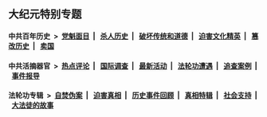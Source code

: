 ## 大纪元特别专题

#### 中共百年历史 &nbsp;>&nbsp; [党魁面目](indexes/nf1176107/README.md?06050430) &nbsp;| &nbsp; [杀人历史](indexes/nf1176106/README.md?06050430) &nbsp;| &nbsp; [破坏传统和道德](indexes/nf1176106/README.md?06050430) &nbsp;| &nbsp; [迫害文化精英](indexes/nf1176111/README.md?06050430) &nbsp;| &nbsp; [篡改历史](indexes/nf1176115/README.md?06050430) &nbsp;| &nbsp; [卖国](indexes/nf1176117/README.md?06050430) 

#### 中共活摘器官 &nbsp;>&nbsp; [热点评论](indexes/nf5879/README.md?06050430) &nbsp;| &nbsp; [国际调查](indexes/nf5947/README.md?06050430) &nbsp;| &nbsp; [最新活动](indexes/nf5883/README.md?06050430) &nbsp;| &nbsp; [法轮功遭遇](indexes/nf5881/README.md?06050430) &nbsp;| &nbsp; [追查案例](indexes/nf5880/README.md?06050430) &nbsp;| &nbsp; [事件报导](indexes/nf5877/README.md?06050430) 

#### 法轮功专辑 &nbsp;>&nbsp; [自焚伪案](indexes/nf5562/README.md?06050430) &nbsp;| &nbsp; [迫害真相](indexes/nf4379/README.md?06050430) &nbsp;| &nbsp; [历史事件回顾](indexes/nf5793/README.md?06050430) &nbsp;| &nbsp; [真相特辑](indexes/nf4389/README.md?06050430) &nbsp;| &nbsp; [社会支持](indexes/nf4386/README.md?06050430) &nbsp;| &nbsp; [大法徒的故事](indexes/nf1147481/README.md?06050430) 


